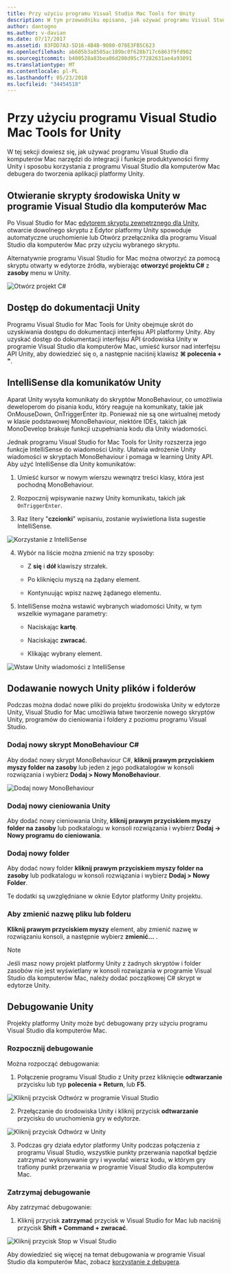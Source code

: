 ```yaml
---
title: Przy użyciu programu Visual Studio Mac Tools for Unity
description: W tym przewodniku opisano, jak używać programu Visual Studio dla komputerów Mac narzędzi dla rozszerzenia Unity
author: dantogno
ms.author: v-davian
ms.date: 07/17/2017
ms.assetid: 83FDD7A3-5D16-4B4B-9080-078E3FB5C623
ms.openlocfilehash: ab605b3a8505ac189bc0f628b717c6863f9fd902
ms.sourcegitcommit: b400528a83bea06d208d95c77282631ae4a93091
ms.translationtype: MT
ms.contentlocale: pl-PL
ms.lasthandoff: 05/23/2018
ms.locfileid: "34454518"
---
```

# <a name="using-visual-studio-for-mac-tools-for-unity"></a>Przy użyciu programu Visual Studio Mac Tools for Unity

W tej sekcji dowiesz się, jak używać programu Visual Studio dla komputerów Mac narzędzi do integracji i funkcje produktywności firmy Unity i sposobu korzystania z programu Visual Studio dla komputerów Mac debugera do tworzenia aplikacji platformy Unity.

## <a name="opening-unity-scripts-in-visual-studio-for-mac"></a>Otwieranie skrypty środowiska Unity w programie Visual Studio dla komputerów Mac

Po Visual Studio for Mac [edytorem skryptu zewnętrznego dla Unity](setup-vsmac-tools-unity.md#configure-unity-for-use-with-visual-studio-for-mac), otwarcie dowolnego skryptu z Edytor platformy Unity spowoduje automatyczne uruchomienie lub Otwórz przełącznika dla programu Visual Studio dla komputerów Mac przy użyciu wybranego skryptu.

Alternatywnie programu Visual Studio for Mac można otworzyć za pomocą skryptu otwarty w edytorze źródła, wybierając **otworzyć projektu C#** z **zasoby** menu w Unity.

![Otwórz projekt C#](media/using-vsmac-tools-unity-image1.png)

## <a name="unity-documentation-access"></a>Dostęp do dokumentacji Unity

Programu Visual Studio for Mac Tools for Unity obejmuje skrót do uzyskiwania dostępu do dokumentacji interfejsu API platformy Unity. Aby uzyskać dostęp do dokumentacji interfejsu API środowiska Unity w programie Visual Studio dla komputerów Mac, umieść kursor nad interfejsu API Unity, aby dowiedzieć się o, a następnie naciśnij klawisz **⌘ polecenia + "**.

## <a name="intellisense-for-unity-messages"></a>IntelliSense dla komunikatów Unity
Aparat Unity wysyła komunikaty do skryptów MonoBehaviour, co umożliwia deweloperom do pisania kodu, który reaguje na komunikaty, takie jak OnMouseDown, OnTriggerEnter itp. Ponieważ nie są one wirtualnej metody w klasie podstawowej MonoBehaviour, niektóre IDEs, takich jak MonoDevelop brakuje funkcji uzupełniania kodu dla Unity wiadomości.

Jednak programu Visual Studio for Mac Tools for Unity rozszerza jego funkcje IntelliSense do wiadomości Unity. Ułatwia wdrożenie Unity wiadomości w skryptach MonoBehaviour i pomaga w learning Unity API. Aby użyć IntelliSense dla Unity komunikatów:

1.  Umieść kursor w nowym wierszu wewnątrz treści klasy, która jest pochodną MonoBehaviour.

2.  Rozpocznij wpisywanie nazwy Unity komunikatu, takich jak `OnTriggerEnter`.

3.  Raz litery "**czcionki**" wpisaniu, zostanie wyświetlona lista sugestie IntelliSense.

  ![Korzystanie z IntelliSense](media/using-vsmac-tools-unity-image2.png)

4.  Wybór na liście można zmienić na trzy sposoby:

    * Z **się** i **dół** klawiszy strzałek.

    * Po kliknięciu myszą na żądany element.

    * Kontynuując wpisz nazwę żądanego elementu.

5.  IntelliSense można wstawić wybranych wiadomości Unity, w tym wszelkie wymagane parametry:

    * Naciskając **kartę**.

    * Naciskając **zwracać**.

    * Klikając wybrany element.

  ![Wstaw Unity wiadomości z IntelliSense](media/using-vsmac-tools-unity-image3.png)

## <a name="adding-new-unity-files-and-folders"></a>Dodawanie nowych Unity plików i folderów

Podczas można dodać nowe pliki do projektu środowiska Unity w edytorze Unity, Visual Studio for Mac umożliwia łatwe tworzenie nowego skryptów Unity, programów do cieniowania i foldery z poziomu programu Visual Studio.

### <a name="add-a-new-c-monobehaviour-script"></a>Dodaj nowy skrypt MonoBehaviour C#

Aby dodać nowy skrypt MonoBehaviour C#, **kliknij prawym przyciskiem myszy folder na zasoby** lub jeden z jego podkatalogów w konsoli rozwiązania i wybierz **Dodaj > Nowy MonoBehaviour**.

![Dodaj nowy MonoBehaviour](media/using-vsmac-tools-unity-image4.png)

### <a name="add-a-new-unity-shader"></a>Dodaj nowy cieniowania Unity

Aby dodać nowy cieniowania Unity, **kliknij prawym przyciskiem myszy folder na zasoby** lub podkatalogu w konsoli rozwiązania i wybierz **Dodaj -> Nowy programu do cieniowania**.

### <a name="add-a-new-folder"></a>Dodaj nowy folder

Aby dodać nowy folder **kliknij prawym przyciskiem myszy folder na zasoby** lub podkatalogu w konsoli rozwiązania i wybierz **Dodaj > Nowy Folder**.

Te dodatki są uwzględniane w oknie Edytor platformy Unity projektu.

### <a name="to-rename-a-file-or-folder"></a>Aby zmienić nazwę pliku lub folderu
**Kliknij prawym przyciskiem myszy** element, aby zmienić nazwę w rozwiązaniu konsoli, a następnie wybierz **zmienić...** .

> [!NOTE]
> Jeśli masz nowy projekt platformy Unity z żadnych skryptów i folder zasobów nie jest wyświetlany w konsoli rozwiązania w programie Visual Studio dla komputerów Mac, należy dodać początkowej C# skrypt w edytorze Unity.

## <a name="unity-debugging"></a>Debugowanie Unity

Projekty platformy Unity może być debugowany przy użyciu programu Visual Studio dla komputerów Mac.

### <a name="start-debugging"></a>Rozpocznij debugowanie

Można rozpocząć debugowania:

1.  Połączenie programu Visual Studio z Unity przez kliknięcie **odtwarzanie** przycisku lub typ **polecenia + Return**, lub **F5**.

  ![Kliknij przycisk Odtwórz w programie Visual Studio](media/using-vsmac-tools-unity-image5.png)

2.  Przełączanie do środowiska Unity i kliknij przycisk **odtwarzanie** przycisku do uruchomienia gry w edytorze.

  ![Kliknij przycisk Odtwórz w Unity](media/using-vsmac-tools-unity-image6.png)

3.  Podczas gry działa edytor platformy Unity podczas połączenia z programu Visual Studio, wszystkie punkty przerwania napotkał będzie zatrzymać wykonywanie gry i wywołać wiersz kodu, w którym gry trafiony punkt przerwania w programie Visual Studio dla komputerów Mac.

### <a name="stop-debugging"></a>Zatrzymaj debugowanie

Aby zatrzymać debugowanie:

1.  Kliknij przycisk **zatrzymać** przycisk w Visual Studio for Mac lub naciśnij przycisk **Shift + Command + zwracać**.

  ![Kliknij przycisk Stop w Visual Studio](media/using-vsmac-tools-unity-image7.png)

Aby dowiedzieć się więcej na temat debugowania w programie Visual Studio dla komputerów Mac, zobacz [korzystanie z debugera](https://docs.microsoft.com/visualstudio/mac/debugging).
